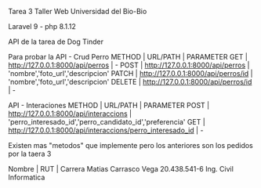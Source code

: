 Tarea 3 Taller Web 
Universidad del Bio-Bio

Laravel 9 - php 8.1.12

API de la tarea de Dog Tinder 

Para probar la API - Crud Perro
METHOD | URL/PATH                               | PARAMETER
GET    | http://127.0.0.1:8000/api/perros       | -
POST   | http://127.0.0.1:8000/api/perros       | 'nombre','foto_url','descripcion'
PATCH  | http://127.0.0.1:8000/api/perros/id    | 'nombre','foto_url','descripcion'
DELETE | http://127.0.0.1:8000/api/perros/id    | -

API - Interaciones
METHOD | URL/PATH                               | PARAMETER
POST   | http://127.0.0.1:8000/api/interaccions | 'perro_interesado_id','perro_candidato_id','preferencia'
GET    | http://127.0.0.1:8000/api/interaccions/perro_interesado_id | -

Existen mas "metodos" que implemente pero los anteriores son los pedidos por la taera 3

Nombre               | RUT           | Carrera
Matias Carrasco Vega   20.438.541-6    Ing. Civil Informatica